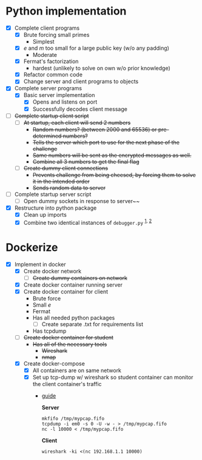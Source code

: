  # Python implementation
 - [x] Complete client programs
   - [x] Brute forcing small primes
     - Simplest
   - [x] *e* and *m* too small for a large public key (w/o any padding)
     - Moderate
   - [x] Fermat's factorization
     - hardest (unlikely to solve on own w/o prior knowledge)
   - [x] Refactor common code
   - [x] Change server and client programs to objects
 - [x] Complete server programs
   - [x] Basic server implementation
     - [x] Opens and listens on port
     - [x] Successfully decodes client message
- [ ] ~~Complete startup client script~~
   - [ ] ~~At startup, each client will send 2 numbers~~
     - ~~Random numbers? (between 2000 and 65536) or pre-determined numbers?~~
     - ~~Tells the server which port to use for the next phase of the challenge~~
     - ~~Same numbers will be sent as the encrypted messages as well.~~
     - ~~Combine all 3 numbers to get the final flag~~
   - [ ] ~~Create dummy client connections~~
     - ~~Prevents challenge from being cheesed, by forcing them to solve it in the intended order~~
     - ~~Sends random data to server~~
 - [ ] Complete startup server script
   - [ ] Open dummy sockets in response to server~~
 - [x] Restructure into python package
   - [x] Clean up imports
   - [x] Combine two identical instances of `debugger.py` <sup>[1](serv/debugger.py), [2](cli/debugger.py)</sup>
# Dockerize
 - [x] Implement in docker
   - [x] Create docker network
     - [ ] ~~Create dummy containers on network~~
   - [x] Create docker container running server
   - [x] Create docker container for client
     - Brute force
     - Small *e*
     - Fermat
     - Has all needed python packages
       - [ ] Create separate .txt for requirements list
     - Has tcpdump
   - [ ] ~~Create docker container for student~~
     - ~~Has all of the necessary tools~~
       - ~~Wireshark~~
       - ~~nmap~~
   - [x] Create docker-compose
     - [x] All containers are on same network
     - [x] Set up tcp-dump w/ wireshark so student container can monitor the client container's traffic
       - [guide](https://serverfault.com/questions/362529/how-can-i-sniff-the-traffic-of-remote-machine-with-wireshark)
            
            **Server**
            ```
            mkfifo /tmp/mypcap.fifo
            tcpdump -i em0 -s 0 -U -w - > /tmp/mypcap.fifo
            nc -l 10000 < /tmp/mypcap.fifo
            ```
            **Client**
            ```
            wireshark -ki <(nc 192.168.1.1 10000)
            ```

